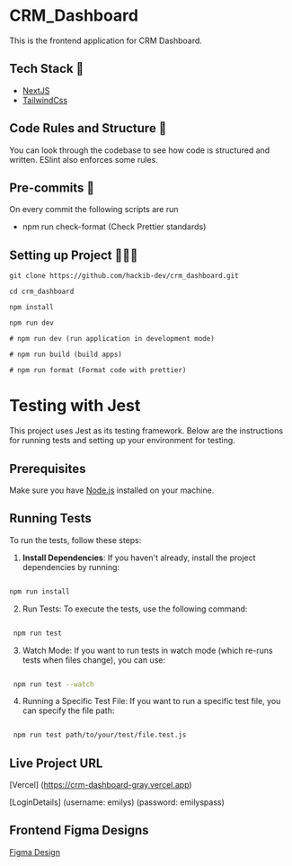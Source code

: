 # CRM_Dashboard

This is the frontend application for CRM Dashboard.

## Tech Stack 🥞

- [NextJS](https://nextjs.org/)
- [TailwindCss](https://tailwindcss.com/)

## Code Rules and Structure 📖

You can look through the codebase to see how code is structured and written. ESlint also enforces some rules.

## Pre-commits 🏁

On every commit the following scripts are run

- npm run check-format (Check Prettier standards)

## Setting up Project 👨🏾‍💻

```
git clone https://github.com/hackib-dev/crm_dashboard.git

cd crm_dashboard

npm install

npm run dev

# npm run dev (run application in development mode)

# npm run build (build apps)

# npm run format (Format code with prettier)

```

# Testing with Jest

This project uses Jest as its testing framework. Below are the instructions for running tests and setting up your environment for testing.

## Prerequisites

Make sure you have [Node.js](https://nodejs.org/) installed on your machine.

## Running Tests

To run the tests, follow these steps:

1. **Install Dependencies**:
   If you haven't already, install the project dependencies by running:

```bash

npm run install

```

2. Run Tests: To execute the tests, use the following command:

```bash

 npm run test

```

3. Watch Mode: If you want to run tests in watch mode (which re-runs tests when files change), you can use:

```bash

 npm run test --watch

```

4. Running a Specific Test File: If you want to run a specific test file, you can specify the file path:

```bash

 npm run test path/to/your/test/file.test.js

```

## Live Project URL

[Vercel] (https://crm-dashboard-gray.vercel.app)

[LoginDetails]
(username: emilys)
(password: emilyspass)

## Frontend Figma Designs

[Figma Design](https://www.figma.com/community/file/1412453542472706450)
